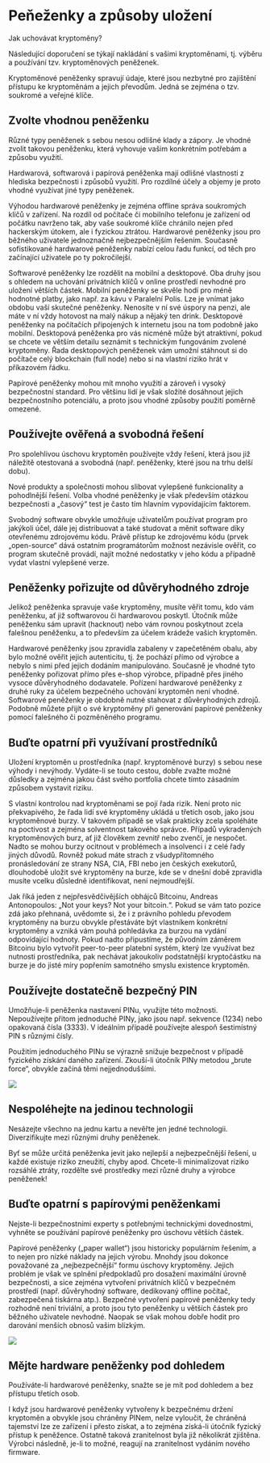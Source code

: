 
# Peňeženky a způsoby uložení

Jak uchovávat kryptoměny?

Následující doporučení se týkají nakládání s vašimi kryptoměnami, tj. výběru a používání tzv. kryptoměnových peněženek. 

Kryptoměnové peněženky spravují údaje, které jsou nezbytné pro zajištění přístupu ke kryptoměnám a jejich převodům. Jedná se zejména o tzv. soukromé a veřejné klíče.


## Zvolte vhodnou peněženku

Různé typy peněženek s sebou nesou odlišné klady a zápory. Je vhodné zvolit takovou peněženku, která vyhovuje vašim konkrétním potřebám a způsobu využití.

Hardwarová, softwarová i papírová peněženka mají odlišné vlastnosti z hlediska bezpečnosti i způsobů využití. Pro rozdílné účely a objemy je proto vhodné využívat jiné typy peněženek.

Výhodou hardwarové peněženky je zejména offline správa soukromých klíčů v zařízení. Na rozdíl od počítače či mobilního telefonu je zařízení od počátku navrženo tak, aby vaše soukromé klíče chránilo nejen před hackerským útokem, ale i fyzickou ztrátou. Hardwarové peněženky jsou pro běžného uživatele jednoznačně nejbezpečnějším řešením. Současně sofistikované hardwarové peněženky nabízí celou řadu funkcí, od těch pro začínající uživatele po ty pokročilejší.

Softwarové peněženky lze rozdělit na mobilní a desktopové. Oba druhy jsou s ohledem na uchování privátních klíčů v online prostředí nevhodné pro uložení větších částek. Mobilní peněženky se skvěle hodí pro méně hodnotné platby, jako např. za kávu v Paralelní Polis. Lze je vnímat jako obdobu vaší skutečné peněženky. Nenosíte v ní své úspory na penzi, ale máte v ní vždy hotovost na malý nákup a nějaký ten drink. Desktopové peněženky na počítačích připojených k internetu jsou na tom podobně jako mobilní. Desktopová peněženka pro vás nicméně může být atraktivní, pokud se chcete ve větším detailu seznámit s technickým fungováním zvolené kryptoměny. Řada desktopových peněženek vám umožní stáhnout si do počítače celý blockchain (full node) nebo si na vlastní riziko hrát v příkazovém řádku.

Papírové peněženky mohou mít mnoho využití a zároveň i vysoký bezpečnostní standard. Pro většinu lidí je však složité dosáhnout jejich bezpečnostního potenciálu, a proto jsou vhodné způsoby použití poměrně omezené.

## Používejte ověřená a svobodná řešení

Pro spolehlivou úschovu kryptoměn používejte vždy řešení, která jsou již náležitě otestovaná a svobodná (např. peněženky, které jsou na trhu delší dobu).

Nové produkty a společnosti mohou slibovat vylepšené funkcionality a pohodlnější řešení. Volba vhodné peněženky je však především otázkou bezpečnosti a „časový“ test je často tím hlavním vypovídajícím faktorem.

Svobodný software obvykle umožňuje uživatelům používat program pro jakýkoli účel, dále jej distribuovat a také studovat a měnit software díky otevřenému zdrojovému kódu. Právě přístup ke zdrojovému kódu (prvek „open-source“ dává ostatním programátorům možnost nezávisle ověřit, co program skutečně provádí, najít možné nedostatky v jeho kódu a případně vydat vlastní vylepšené verze.

## Peněženky pořizujte od důvěryhodného zdroje

Jelikož peněženka spravuje vaše kryptoměny, musíte věřit tomu, kdo vám peněženku, ať již softwarovou či hardwarovou poskytl. Útočník může peněženku sám upravit (hacknout) nebo vám rovnou poskytnout zcela falešnou peněženku, a to především za účelem krádeže vašich kryptoměn.

Hardwarové peněženky jsou zpravidla zabaleny v zapečetěném obalu, aby bylo možné ověřit jejich autenticitu, tj. že pochází přímo od výrobce a nebylo s nimi před jejich dodáním manipulováno. Současně je vhodné tyto peněženky pořizovat přímo přes e-shop výrobce, případně přes jiného vysoce důvěryhodného dodavatele. Pořízení hardwarové peněženky z druhé ruky za účelem bezpečného uchování kryptoměn není vhodné. Softwarové peněženky je obdobně nutné stahovat z důvěryhodných zdrojů. Podobně můžete přijít o své kryptoměny při generování papírové peněženky pomocí falešného či pozměněného programu.

## Buďte opatrní při využívaní prostředníků

Uložení kryptoměn u prostředníka (např. kryptoměnové burzy) s sebou nese výhody i nevýhody. Vydáte-li se touto cestou, dobře zvažte možné důsledky a zejména jakou část svého portfolia chcete tímto zásadním způsobem vystavit riziku.

S vlastní kontrolou nad kryptoměnami se pojí řada rizik. Není proto nic překvapivého, že řada lidí své kryptoměny ukládá u třetích osob, jako jsou kryptoměnové burzy. V takovém případě se však prakticky zcela spoléháte na poctivost a zejména solventnost takového správce. Případů vykradených kryptoměnových burz, ať již člověkem zevnitř nebo zvenčí, je nespočet. Nadto se mohou burzy ocitnout v problémech a insolvenci i z celé řady jiných důvodů. Rovněž pokud máte strach z všudypřítomného pronásledování ze strany NSA, CIA, FBI nebo jen českých exekutorů, dlouhodobě uložit své kryptoměny na burze, kde se v dnešní době zpravidla musíte vcelku důsledně identifikovat, není nejmoudřejší.

Jak říká jeden z nejpřesvědčivějších obhájců Bitcoinu, Andreas Antonopoulos: „Not your keys? Not your bitcoin.“. Pokud se vám tato pozice zdá jako přehnaná, uvědomte si, že i z právního pohledu převodem kryptoměny na burzu obvykle přestáváte být vlastníkem konkrétní kryptoměny a vzniká vám pouhá pohledávka za burzou na vydání odpovídající hodnoty. Pokud nadto připustíme, že původním záměrem Bitcoinu bylo vytvořit peer-to-peer platební systém, který lze využívat bez nutnosti prostředníka, pak nechávat jakoukoliv podstatnější kryptočástku na burze je do jisté míry popřením samotného smyslu existence kryptoměn.

## Používejte dostatečně bezpečný PIN

Umožňuje-li peněženka nastavení PINu, využijte této možnosti. Nepoužívejte přitom jednoduché PINy, jako jsou např. sekvence (1234) nebo opakovaná čísla (3333). V ideálním případě používejte alespoň šestimístný PIN s různými čísly.

Použitím jednoduchého PINu se výrazně snižuje bezpečnost v případě fyzického získání daného zařízení. Zkouší-li útočník PINy metodou „brute force“, obvykle začíná těmi nejjednoduššími.

![](images/image020.jpg)

## Nespoléhejte na jedinou technologii

Nesázejte všechno na jednu kartu a nevěřte jen jedné technologii. Diverzifikujte mezi různými druhy peněženek.

Byť se může určitá peněženka jevit jako nejlepší a nejbezpečnější řešení, u každé existuje riziko zneužití, chyby apod. Chcete-li minimalizovat riziko rozsáhlé ztráty, rozdělte své prostředky mezi různé druhy a výrobce peněženek!

## Buďte opatrní s papírovými peněženkami

Nejste-li bezpečnostními experty s potřebnými technickými dovednostmi, vyhněte se používání papírové peněženky pro úschovu větších částek.

Papírové peněženky („paper wallet“) jsou historicky populárním řešením, a to nejen pro nízké náklady na jejich výrobu. Mnohdy jsou dokonce považované za „nejbezpečnější“ formu úschovy kryptoměny. Jejich problém je však ve splnění předpokladů pro dosažení maximální úrovně bezpečnosti, a sice zejména vytvoření privátních klíčů v bezpečném prostředí (např. důvěryhodný software, dedikovaný offline počítač, zabezpečená tiskárna atp.). Bezpečné vytvoření papírové peněženky tedy rozhodně není triviální, a proto jsou tyto peněženky u větších částek pro běžného uživatele nevhodné. Naopak se však mohou dobře hodit pro darování menších obnosů vašim blízkým.

![](images/image021.png)

## Mějte hardware peněženky pod dohledem

Používáte-li hardwarové peněženky, snažte se je mít pod dohledem a bez přístupu třetích osob.

I když jsou hardwarové peněženky vytvořeny k bezpečnému držení kryptoměn a obvykle jsou chráněny PINem, nelze vyloučit, že chráněná tajemství lze ze zařízení i přesto získat, a to zejména získá-li útočník fyzický přístup k peněžence. Ostatně taková zranitelnost byla již několikrát zjištěna. Výrobci následně, je-li to možné, reagují na zranitelnost vydáním nového firmware.

